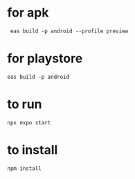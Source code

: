 # for apk

` eas build -p android --profile preview`

# for playstore

`eas build -p android `

# to run

`npx expo start`

# to install

`npm install`
